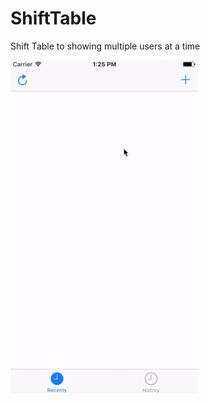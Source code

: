 # ShiftTable
Shift Table to showing multiple users at a time


![image](https://github.com/jyunhanlin/ShiftTable/blob/master/J4ShiftTable-resized.gif)
